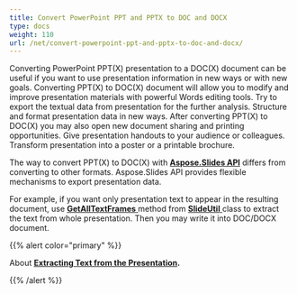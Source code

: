 ```yaml
---
title: Convert PowerPoint PPT and PPTX to DOC and DOCX
type: docs
weight: 110
url: /net/convert-powerpoint-ppt-and-pptx-to-doc-and-docx/
---
```


Converting PowerPoint PPT(X) presentation to a DOC(X) document can be useful if you want to use presentation information in new ways or with new goals. Converting PPT(X) to DOC(X) document will allow you to modify and improve presentation materials with powerful Words editing tools. Try to export the textual data from presentation for the further analysis. Structure and format presentation data in new ways. After converting PPT(X) to DOC(X) you may also open new document sharing and printing opportunities. Give presentation handouts to your audience or colleagues. Transform presentation into a poster or a printable brochure.

The way to convert PPT(X) to DOC(X) with [**Aspose.Slides API**](https://products.aspose.app/slides) differs from converting to other formats. Aspose.Slides API provides flexible mechanisms to export presentation data. 

For example, if you want only presentation text to appear in the resulting document, use [**GetAllTextFrames** ](https://apireference.aspose.com/slides/net/aspose.slides.util/slideutil/methods/getalltextframes)method from [**SlideUtil** ](https://apireference.aspose.com/slides/net/aspose.slides.util/slideutil)class to extract the text from whole presentation. Then you may write it into DOC/DOCX document.





{{% alert color="primary" %}} 

About [**Extracting Text from the Presentation**](/slides/net/extracting-text-from-the-presentation/)**.**

{{% /alert %}} 

